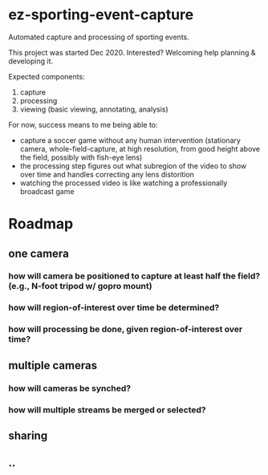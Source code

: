 # ez-sporting-event-capture

Automated capture and processing of sporting events.

This project was started Dec 2020.  Interested?  Welcoming help planning & developing it.

Expected components:

1. capture
2. processing
3. viewing (basic viewing, annotating, analysis)

For now, success means to me being able to:
 - capture a soccer game without any human intervention (stationary camera, whole-field-capture, at high resolution, from good height above the field, possibly with fish-eye lens)
 - the processing step figures out what subregion of the video to show over time and handles correcting any lens distorition
 - watching the processed video is like watching a professionally broadcast game

# Roadmap

## one camera
### how will camera be positioned to capture at least half the field?  (e.g., N-foot tripod w/ gopro mount)
### how will region-of-interest over time be determined?
### how will processing be done, given region-of-interest over time?

## multiple cameras
### how will cameras be synched?
### how will multiple streams be merged or selected?

## sharing
## ..

